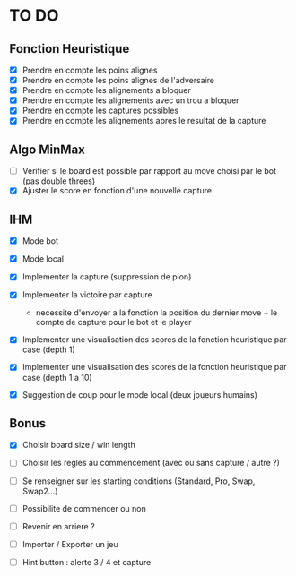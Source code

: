# TO DO 

## Fonction Heuristique

- [X] Prendre en compte les poins alignes
- [X] Prendre en compte les poins alignes de l'adversaire
- [X] Prendre en compte les alignements a bloquer
- [X] Prendre en compte les alignements avec un trou a bloquer
- [X] Prendre en compte les captures possibles
- [X] Prendre en compte les alignements apres le resultat de la capture
 
## Algo MinMax
- [ ] Verifier si le board est possible par rapport au move choisi par le bot (pas double threes)
- [X] Ajuster le score en fonction d'une nouvelle capture

## IHM

- [X] Mode bot
- [X] Mode local
- [X] Implementer la capture (suppression de pion)
- [X] Implementer la victoire par capture
  - necessite d'envoyer a la fonction la position du dernier move + le compte de capture pour le bot et le player
- [X] Implementer une visualisation des scores de la fonction heuristique par case (depth 1)
- [X] Implementer une visualisation des scores de la fonction heuristique par case (depth 1 a 10)
- [X] Suggestion de coup pour le mode local (deux joueurs humains)


## Bonus

- [X] Choisir board size / win length
- [ ] Choisir les regles au commencement (avec ou sans capture / autre ?)
- [ ] Se renseigner sur les starting conditions (Standard, Pro, Swap, Swap2...)
- [ ] Possibilite de commencer ou non
- [ ] Revenir en arriere ?
- [ ] Importer / Exporter un jeu
- [ ] Hint button : alerte  3 / 4 et capture


